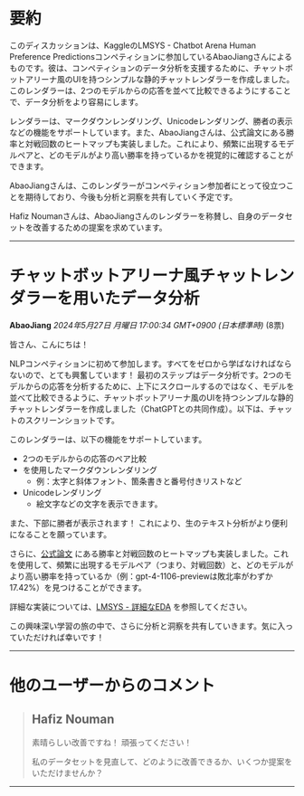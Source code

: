 # 要約 
このディスカッションは、KaggleのLMSYS - Chatbot Arena Human Preference Predictionsコンペティションに参加しているAbaoJiangさんによるものです。彼は、コンペティションのデータ分析を支援するために、チャットボットアリーナ風のUIを持つシンプルな静的チャットレンダラーを作成しました。このレンダラーは、2つのモデルからの応答を並べて比較できるようにすることで、データ分析をより容易にします。

レンダラーは、マークダウンレンダリング、Unicodeレンダリング、勝者の表示などの機能をサポートしています。また、AbaoJiangさんは、公式論文にある勝率と対戦回数のヒートマップも実装しました。これにより、頻繁に出現するモデルペアと、どのモデルがより高い勝率を持っているかを視覚的に確認することができます。

AbaoJiangさんは、このレンダラーがコンペティション参加者にとって役立つことを期待しており、今後も分析と洞察を共有していく予定です。

Hafiz Noumanさんは、AbaoJiangさんのレンダラーを称賛し、自身のデータセットを改善するための提案を求めています。


---
# チャットボットアリーナ風チャットレンダラーを用いたデータ分析
**AbaoJiang** *2024年5月27日 月曜日 17:00:34 GMT+0900 (日本標準時)* (8票)

皆さん、こんにちは！

NLPコンペティションに初めて参加します。すべてをゼロから学ばなければならないので、とても興奮しています！ 最初のステップはデータ分析です。2つのモデルからの応答を分析するために、上下にスクロールするのではなく、モデルを並べて比較できるように、チャットボットアリーナ風のUIを持つシンプルな静的チャットレンダラーを作成しました（ChatGPTとの共同作成）。以下は、チャットのスクリーンショットです。

[](https://postimg.cc/Tyyhq5RC)

このレンダラーは、以下の機能をサポートしています。

* 2つのモデルからの応答のペア比較
* [<md-block>](https://md-block.verou.me/) を使用したマークダウンレンダリング
    * 例：太字と斜体フォント、箇条書きと番号付きリストなど
* Unicodeレンダリング
    * 絵文字などの文字を表示できます。
[](https://postimg.cc/VdffWZ1K)

また、下部に勝者が表示されます！ これにより、生のテキスト分析がより便利になることを願っています。

さらに、[公式論文](https://arxiv.org/pdf/2403.04132) にある勝率と対戦回数のヒートマップも実装しました。これを使用して、頻繁に出現するモデルペア（つまり、対戦回数）と、どのモデルがより高い勝率を持っているか（例：gpt-4-1106-previewは敗北率がわずか17.42%）を見つけることができます。

[](https://postimg.cc/ThswTMDB)

詳細な実装については、[LMSYS - 詳細なEDA](https://www.kaggle.com/code/abaojiang/lmsys-detailed-eda/notebook) を参照してください。

この興味深い学習の旅の中で、さらに分析と洞察を共有していきます。気に入っていただければ幸いです！

---
# 他のユーザーからのコメント
> ## Hafiz Nouman
> 
> 素晴らしい改善ですね！ 頑張ってください！
> 
> 私のデータセットを見直して、どのように改善できるか、いくつか提案をいただけませんか？
> 
> 
> 
---

